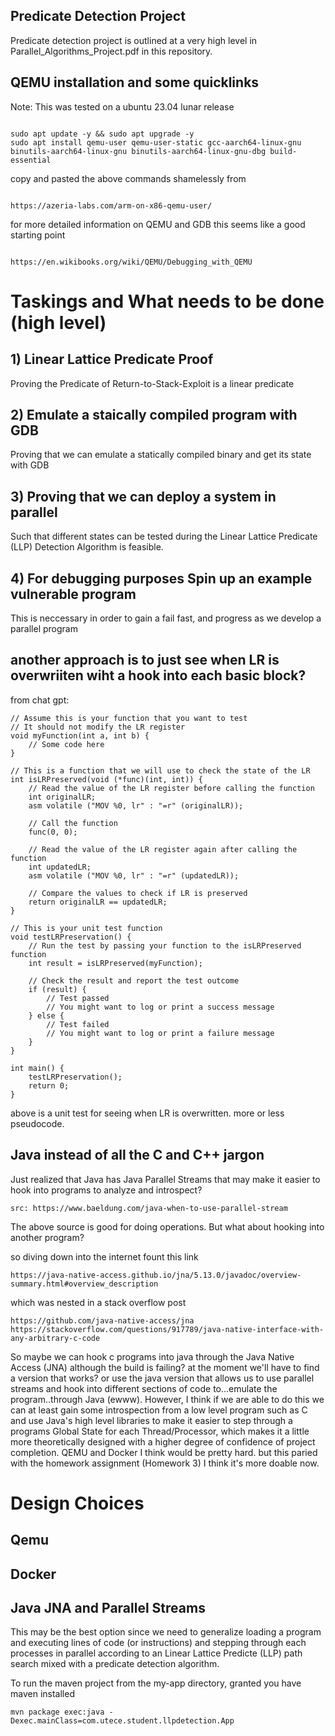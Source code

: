 ## Predicate Detection Project
Predicate detection project is outlined at a very high level in Parallel_Algorithms_Project.pdf in this repository.

## QEMU installation and some quicklinks
Note: This was tested on a ubuntu 23.04 lunar release

```

sudo apt update -y && sudo apt upgrade -y
sudo apt install qemu-user qemu-user-static gcc-aarch64-linux-gnu binutils-aarch64-linux-gnu binutils-aarch64-linux-gnu-dbg build-essential

```

copy and pasted the above commands shamelessly from

```

https://azeria-labs.com/arm-on-x86-qemu-user/

```

for more detailed information on QEMU and GDB this seems like a good starting point

```

https://en.wikibooks.org/wiki/QEMU/Debugging_with_QEMU

```

# Taskings and What needs to be done (high level)

## 1) Linear Lattice Predicate Proof

Proving the Predicate of Return-to-Stack-Exploit is a linear predicate

## 2) Emulate a staically compiled program with GDB

Proving that we can emulate a statically compiled binary and get its state with GDB 

## 3) Proving that we can deploy a system in parallel 

Such that different states can be tested during the Linear Lattice Predicate (LLP) Detection Algorithm is feasible.  

## 4) For debugging purposes Spin up an example vulnerable program

This is neccessary in order to gain a fail fast, and progress as we develop a parallel program


## another approach is to just see when LR is overwriiten wiht a hook into each basic block?

from chat gpt:

```
// Assume this is your function that you want to test
// It should not modify the LR register
void myFunction(int a, int b) {
    // Some code here
}

// This is a function that we will use to check the state of the LR
int isLRPreserved(void (*func)(int, int)) {
    // Read the value of the LR register before calling the function
    int originalLR;
    asm volatile ("MOV %0, lr" : "=r" (originalLR));

    // Call the function
    func(0, 0);

    // Read the value of the LR register again after calling the function
    int updatedLR;
    asm volatile ("MOV %0, lr" : "=r" (updatedLR));

    // Compare the values to check if LR is preserved
    return originalLR == updatedLR;
}

// This is your unit test function
void testLRPreservation() {
    // Run the test by passing your function to the isLRPreserved function
    int result = isLRPreserved(myFunction);

    // Check the result and report the test outcome
    if (result) {
        // Test passed
        // You might want to log or print a success message
    } else {
        // Test failed
        // You might want to log or print a failure message
    }
}

int main() {
    testLRPreservation();
    return 0;
}
```
above is a unit test for seeing when LR is overwritten. more or less pseudocode.

## Java instead of all the C and C++ jargon
Just realized that Java has Java Parallel Streams that may make it easier to hook into programs to analyze and introspect?

```
src: https://www.baeldung.com/java-when-to-use-parallel-stream
```

The above source is good for doing operations.  But what about hooking into another program?

so diving down into the internet fount this link

```
https://java-native-access.github.io/jna/5.13.0/javadoc/overview-summary.html#overview_description
```
which was nested in a stack overflow post

```
https://github.com/java-native-access/jna
https://stackoverflow.com/questions/917789/java-native-interface-with-any-arbitrary-c-code
```

So maybe we can hook c programs into java through the Java Native Access (JNA) although the build is failing? at the moment we'll have to find a version that works? or use the java version that allows us to use parallel streams and hook into different sections of code to...emulate the program..through Java (ewww). However, I think if we are able to do this we can at least gain some introspection from a low level program such as C and use Java's high level libraries to make it easier to step through a programs Global State for each Thread/Processor, which makes it a little more theoretically designed with a higher degree of confidence of project completion.  QEMU and Docker I think would be pretty hard.  but this paried with the homework assignment (Homework 3) I think it's more doable now.

# Design Choices

## Qemu

## Docker

## Java JNA and Parallel Streams
This may be the best option since we need to generalize loading a program and executing lines of code (or instructions) and stepping through each processes in parallel according to an  Linear Lattice Predicte (LLP) path search mixed with a predicate detection algorithm.

To run the maven project from the my-app directory, granted you have maven installed

```
mvn package exec:java -Dexec.mainClass=com.utece.student.llpdetection.App
```

